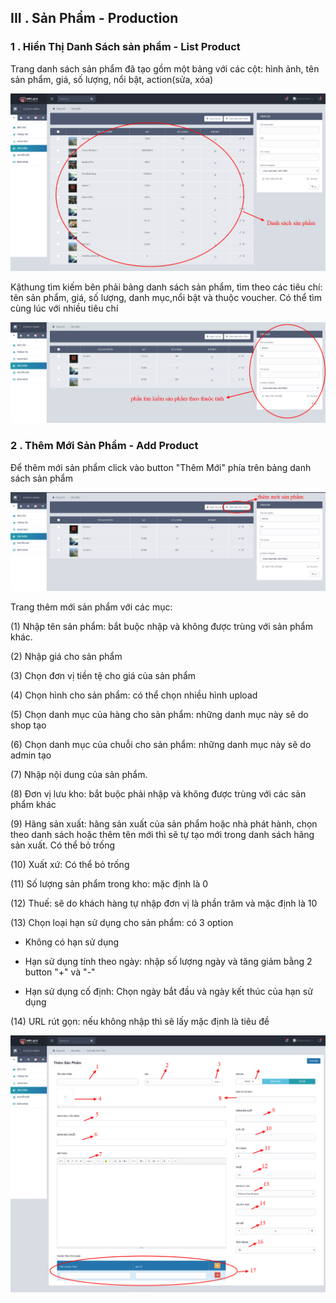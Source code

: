 ## III . Sản Phẩm - Production

### 1 . Hiển Thị Danh Sách sản phẩm - List Product

Trang danh sách sản phẩm đã tạo gồm một bảng với các cột: hình ảnh, tên sản phẩm, giá, số lượng, nổi bật, action\(sửa, xóa\)

![](/assets/10.png)

Kậthung tìm kiếm bên phải bảng danh sách sản phẩm, tìm theo các tiêu chí: tên sản phẩm, giá, số lượng, danh mục,nổi bật và thuộc voucher. Có thể tìm cùng lúc với nhiều tiêu chí

![](/assets/11.png)

### 2 . Thêm Mới Sản Phẩm - Add Product

Để thêm mới sản phẩm click vào button "Thêm Mới" phía trên bảng danh sách sản phẩm

![](/assets/12.png)

Trang thêm mới sản phẩm với các mục:

\(1\) Nhập tên sản phẩm: bắt buộc nhập và không được trùng với sản phẩm khác.

\(2\) Nhập giá cho sản phẩm

\(3\) Chọn đơn vị tiền tệ cho giá của sản phẩm

\(4\) Chọn hình cho sản phẩm: có thể chọn nhiều hình upload

\(5\) Chọn danh mục của hàng cho sản phẩm: những danh mục này sẽ do shop tạo

\(6\) Chọn danh mục của chuỗi cho sản phẩm: những danh mục này sẽ do admin tạo

\(7\) Nhập nội dung của sản phẩm.

\(8\) Đơn vị lưu kho: bắt buộc phải nhập và không được trùng với các sản phẩm khác

\(9\) Hãng sản xuất: hãng sản xuất của sản phẩm hoặc nhà phát hành, chọn theo danh sách hoặc thêm tên mới thì sẽ tự tạo mới trong danh sách hãng sản xuất. Có thể bỏ trống

\(10\) Xuất xứ: Có thể bỏ trống

\(11\) Số lượng sản phẩm trong kho: mặc định là 0

\(12\) Thuế: sẽ do khách hàng tự nhập đơn vị là phần trăm và mặc định là 10

\(13\) Chọn loại hạn sử dụng cho sản phẩm: có 3 option

* Không có hạn sử dụng

* Hạn sử dụng tính theo ngày: nhập số lượng ngày và tăng giảm bằng 2 button "+" và "-"

* Hạn sử dụng cố định: Chọn ngày bắt đầu và ngày kết thúc của hạn sử dụng

\(14\) URL rút gọn: nếu không nhập thì sẽ lấy mặc định là tiêu đề

![](/assets/13.png)

